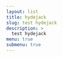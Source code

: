 ```yaml
---
layout: list
title: hydejack
slug: test hydejack
description: >
  test hydejack
menu: true
submenu: true
---
```

